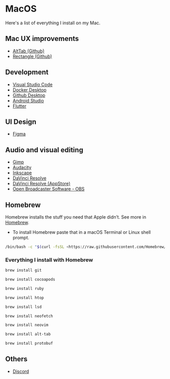 # MacOS

Here's a list of everything I install on my Mac.

## Mac UX improvements

- [AltTab (Github)](https://github.com/lwouis/alt-tab-macos)
- [Rectangle (Github)](https://github.com/rxhanson/Rectangle)

## Development

- [Visual Studio Code](https://code.visualstudio.com/Download)
- [Docker Desktop](https://docs.docker.com/desktop/install/mac-install/)
- [Github Desktop](https://desktop.github.com/)
- [Android Studio](https://developer.android.com/studio)
- [Flutter](https://docs.flutter.dev/get-started/install/macos)

## UI Design

- [Figma](https://www.figma.com/downloads/)

## Audio and visual editing

- [Gimp](https://gimp.org/downloads/)
- [Audacity](https://audacityteam.org/download/)
- [Inkscape](https://inkscape.org/release/)
- [DaVinci Resolve](https://www.blackmagicdesign.com/products/davinciresolve/)
- [DaVinci Resolve (AppStore)](https://apps.apple.com/br/app/davinci-resolve/id571213070?l=en-GB&mt=12)
- [Open Broadcaster Software - OBS](https://obsproject.com/download)

## Homebrew

Homebrew installs the stuff you need that Apple didn’t. See more in [Homebrew](https://brew.sh).

- To install Homebrew paste that in a macOS Terminal or Linux shell prompt.

```sh
/bin/bash -c "$(curl -fsSL <https://raw.githubusercontent.com/Homebrew/install/HEAD/install.sh>)"
```

### Everything I install with Homebrew

```sh
brew install git
```

```sh
brew install cocoapods
```

```sh
brew install ruby
```

```sh
brew install htop
```

```sh
brew install lsd
```

```sh
brew install neofetch
```

```sh
brew install neovim
```

```sh
brew install alt-tab
```

```sh
brew install protobuf
```

## Others

- [Discord](https://discordapp.com/download)
